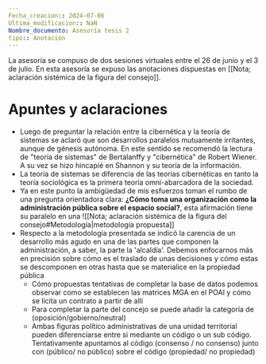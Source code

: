 ```yaml
---
Fecha_creacion:: 2024-07-06
Ultima_modificacion:: NaN
Nombre_documento: Asesoría tesis 2
tipo:: Anotación
---
```


 

La asesoría se compuso de dos sesiones virtuales entre el 26 de junio y el 3 de julio. En esta asesoría se expuso las anotaciones dispuestas en [[Nota; aclaración sistémica de la figura del consejo]]. 

# Apuntes y aclaraciones

+ Luego de preguntar la relación entre la cibernética y la teoría de sistemas se aclaró que son desarrollos paralelos mutuamente irritantes, aunque de génesis autónoma. En este sentido se recomendó la lectura de "teoría de sistemas" de Bertalanffy y "cibernética" de Robert Wiener.  A su vez se hizo hincapié en Shannon y su teoría de la información. 
+ La teoría de sistemas se diferencia de las teorías cibernéticas en tanto la teoría sociológica es la primera teoría omni-abarcadora de la sociedad. 
+ Ya en este punto la ambigüedad de mis esfuerzos toman el rumbo de una pregunta orientadora clara: **¿Cómo toma una organización como la administración pública sobre el espacio social?**, esta afirmación tiene su paralelo en una ![[Nota; aclaración sistémica de la figura del consejo#Metodología|metodología propuesta]]
+ Respecto a la metodología presentada se indicó la carencia de un desarrollo más agudo en una de las partes que componen la administración, a saber, la parte la 'alcaldía'. Debemos enfocarnos más en precisión sobre cómo es el traslado de unas decisiones y cómo estas se descomponen en otras hasta que se materialice en la propiedad pública
	+ Cómo propuestas tentativas de completar la base de datos podemos observar como se establecen las matrices MGA en el POAI y cómo se licita un contrato a partir de allí
	+ Para completar la parte del concejo  se puede añadir la categoría de (oposición/gobierno/neutral)
	+ Ambas figuras político administrativas de una unidad territorial pueden diferenciarse entre si mediante un código o un sub código. Tentativamente apuntamos al código (consenso / no consenso) junto con (público/ no público) sobre el código (propiedad/ no propiedad)

